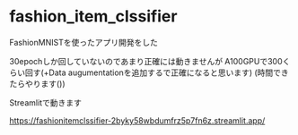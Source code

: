 # fashion_item_clssifier
FashionMNISTを使ったアプリ開発をした

30epochしか回していないのであまり正確には動きませんが
A100GPUで300くらい回す(+Data augumentationを追加するで正確になると思います)
(時間できたらやります())



Streamlitで動きます



https://fashionitemclssifier-2byky58wbdumfrz5p7fn6z.streamlit.app/

